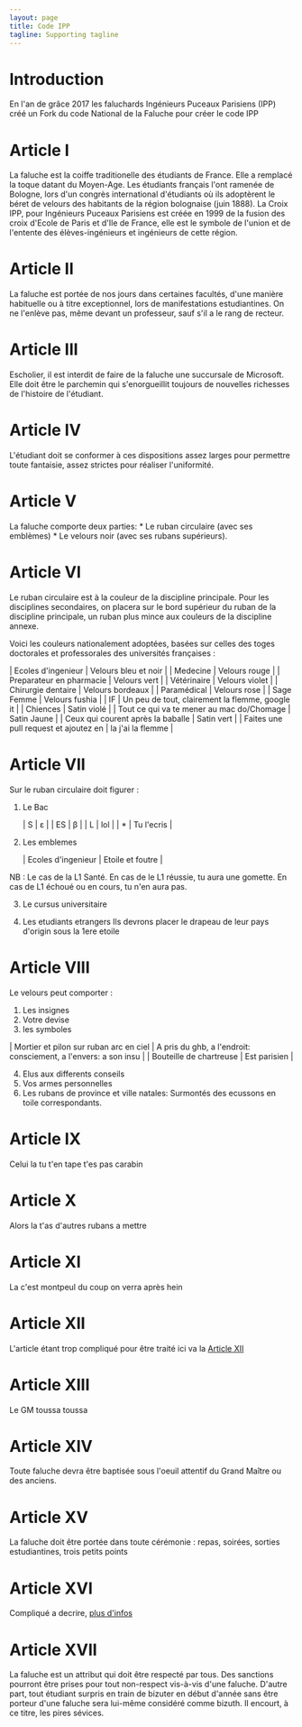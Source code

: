 ```yaml
---
layout: page
title: Code IPP
tagline: Supporting tagline
---
```


# Introduction
En l'an de grâce 2017 les faluchards Ingénieurs Puceaux Parisiens (IPP) créé un Fork du code National de la Faluche pour créer le code IPP

# Article I
La faluche est la coiffe traditionelle des étudiants de France. Elle a remplacé la toque datant du Moyen-Age. Les étudiants français l'ont ramenée de Bologne, lors d'un congrès international d'étudiants où ils adoptèrent le béret de velours des habitants de la région bolognaise (juin 1888).
La Croix IPP, pour Ingénieurs Puceaux Parisiens est créée en 1999 de la fusion des croix d'Ecole de Paris et d'Ile de France, elle est le symbole de l'union et de l'entente des élèves-ingénieurs et ingénieurs de cette région.

# Article II
La faluche est portée de nos jours dans certaines facultés, d'une manière habituelle ou à titre exceptionnel, lors de manifestations estudiantines. On ne l'enlève pas, même devant un professeur, sauf s'il a le rang de recteur.
# Article III
Escholier, il est interdit de faire de la faluche une succursale de Microsoft. Elle doit être le parchemin qui s'enorgueillit toujours de nouvelles richesses de l'histoire de l'étudiant.
# Article IV
L'étudiant doit se conformer à ces dispositions assez larges pour permettre toute fantaisie, assez strictes pour réaliser l'uniformité.
# Article V
La faluche comporte deux parties:
    * Le ruban circulaire (avec ses emblèmes)
    * Le velours noir (avec ses rubans supérieurs).

# Article VI
Le ruban circulaire est à la couleur de la discipline principale. Pour les disciplines secondaires, on placera sur le bord supérieur du ruban de la discipline principale, un ruban plus mince aux couleurs de la discipline annexe.

Voici les couleurs nationalement adoptées, basées sur celles des toges doctorales et professorales des universités françaises :

| Ecoles d'ingenieur |     Velours bleu et noir     |
| Medecine           | Velours rouge |
| Preparateur en pharmacie | Velours vert |
| Vétérinaire | Velours violet |
| Chirurgie dentaire | Velours bordeaux |
| Paramédical | Velours rose |
| Sage Femme | Velours fushia |
| IF | Un peu de tout, clairement la flemme, google it |
| Chiences | Satin violé |
| Tout ce qui va te mener au mac do/Chomage | Satin Jaune |
| Ceux qui courent après la baballe | Satin vert |
| Faites une pull request et ajoutez en | la j'ai la flemme |

# Article VII

Sur le ruban circulaire doit figurer :

1. Le Bac

    | S | ε |
    | ES | β |
    | L | lol |
    | * | Tu l'ecris |
2. Les emblemes

    | Ecoles d'ingenieur | Etoile et foutre |

NB : Le cas de la L1 Santé. En cas de le L1 réussie, tu aura une gomette. En cas de L1 échoué ou en cours, tu n'en aura pas.

3. Le cursus universitaire

4. Les etudiants etrangers
Ils devrons placer le drapeau de leur pays d'origin sous la 1ere etoile

# Article VIII
Le velours peut comporter :
1. Les insignes
2. Votre devise
3. les symboles

| Mortier et pilon sur ruban arc en ciel | A pris du ghb, a l'endroit: consciement, a l'envers: a son insu |
| Bouteille de chartreuse | Est parisien |

4. Elus aux differents conseils
5. Vos armes personnelles
6. Les rubans de province et ville natales:
    Surmontés des ecussons en toile correspondants.

# Article IX
Celui la tu t'en tape t'es pas carabin

# Article X
Alors la t'as d'autres rubans a mettre

# Article XI
La c'est montpeul du coup on verra après hein

# Article XII
L'article étant trop compliqué pour être traité ici va la [Article XII](http://teenhealthsource.com/sex/introduction-sex/)
# Article XIII
Le GM toussa toussa

# Article XIV
Toute faluche devra être baptisée sous l'oeuil attentif du Grand Maître ou des anciens.

# Article XV
La faluche doit être portée dans toute cérémonie : repas, soirées, sorties estudiantines, trois petits points

# Article XVI
Compliqué a decrire, [plus d'infos](https://www.youtube.com/watch?v=DtFXxlMOVFk)

# Article XVII
La faluche est un attribut qui doit être respecté par tous. Des sanctions pourront être prises pour tout non-respect vis-à-vis d'une faluche. D'autre part, tout étudiant surpris en train de bizuter en début d'année sans être porteur d'une faluche sera lui-même considéré comme bizuth. Il encourt, à ce titre, les pires sévices.
